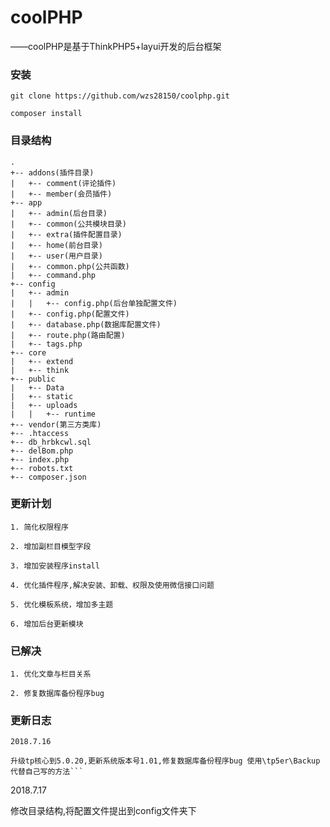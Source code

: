 # coolPHP
——coolPHP是基于ThinkPHP5+layui开发的后台框架

### 安装
```
git clone https://github.com/wzs28150/coolphp.git

composer install
```
### 目录结构


```
.
+-- addons(插件目录)
|   +-- comment(评论插件)
|   +-- member(会员插件)
+-- app
|   +-- admin(后台目录)
|   +-- common(公共模块目录)
|   +-- extra(插件配置目录)
|   +-- home(前台目录)
|   +-- user(用户目录)
|   +-- common.php(公共函数)
|   +-- command.php
+-- config
|   +-- admin
|   |   +-- config.php(后台单独配置文件)
|   +-- config.php(配置文件)
|   +-- database.php(数据库配置文件)
|   +-- route.php(路由配置)
|   +-- tags.php
+-- core
|   +-- extend
|   +-- think
+-- public
|   +-- Data
|   +-- static
|   +-- uploads
|   |   +-- runtime
+-- vendor(第三方类库)
+-- .htaccess
+-- db_hrbkcwl.sql
+-- delBom.php
+-- index.php
+-- robots.txt
+-- composer.json
```

### 更新计划


    1. 简化权限程序

    2. 增加副栏目模型字段

    3. 增加安装程序install

    4. 优化插件程序,解决安装、卸载、权限及使用微信接口问题

    5. 优化模板系统，增加多主题

    6. 增加后台更新模块

### 已解决


    1. 优化文章与栏目关系

    2. 修复数据库备份程序bug

### 更新日志

```
2018.7.16

升级tp核心到5.0.20,更新系统版本号1.01,修复数据库备份程序bug 使用\tp5er\Backup代替自己写的方法```

```
2018.7.17   

修改目录结构,将配置文件提出到config文件夹下
```    
